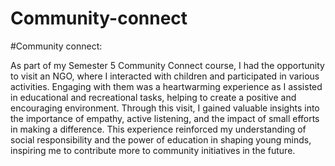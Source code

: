 # Community-connect
#Community connect:

As part of my Semester 5 Community Connect course, I had the opportunity to visit an NGO, where I interacted with children and participated in various activities.
Engaging with them was a heartwarming experience as I assisted in educational and recreational tasks, helping to create a positive and encouraging environment.
Through this visit, I gained valuable insights into the importance of empathy, active listening, and the impact of small efforts in making a difference. 
This experience reinforced my understanding of social responsibility and the power of education in shaping young minds, inspiring me to contribute more to community initiatives in the future.
